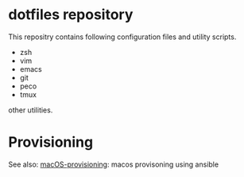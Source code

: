 # dotfiles repository

This repositry contains following configuration files and utility scripts.

- zsh
- vim
- emacs
- git
- peco
- tmux

other utilities.

# Provisioning

See also: [macOS-provisioning](https://github.com/makotow/macOS-provisioning): macos provisoning using ansible
